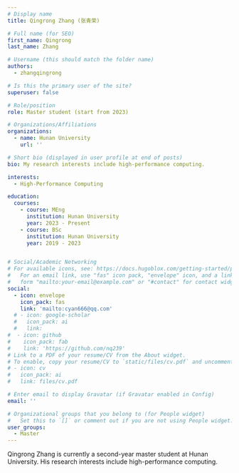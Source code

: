 ```yaml
---
# Display name
title: Qingrong Zhang (张青荣)

# Full name (for SEO)
first_name: Qingrong
last_name: Zhang

# Username (this should match the folder name)
authors:
  - zhangqingrong

# Is this the primary user of the site?
superuser: false

# Role/position
role: Master student (start from 2023)

# Organizations/Affiliations
organizations:
  - name: Hunan University
    url: ''

# Short bio (displayed in user profile at end of posts)
bio: My research interests include high-performance computing.

interests:
  - High-Performance Computing

education:
  courses:
    - course: MEng
      institution: Hunan University
      year: 2023 - Present
    - course: BSc
      institution: Hunan University
      year: 2019 - 2023


# Social/Academic Networking
# For available icons, see: https://docs.hugoblox.com/getting-started/page-builder/#icons
#   For an email link, use "fas" icon pack, "envelope" icon, and a link in the
#   form "mailto:your-email@example.com" or "#contact" for contact widget.
social:
  - icon: envelope
    icon_pack: fas
    link: 'mailto:cyan666@qq.com'
  # - icon: google-scholar
  #   icon_pack: ai
  #   link: 
#  - icon: github
#    icon_pack: fab
#    link: 'https://github.com/nq239'
# Link to a PDF of your resume/CV from the About widget.
# To enable, copy your resume/CV to `static/files/cv.pdf` and uncomment the lines below.
# - icon: cv
#   icon_pack: ai
#   link: files/cv.pdf

# Enter email to display Gravatar (if Gravatar enabled in Config)
email: ''

# Organizational groups that you belong to (for People widget)
#   Set this to `[]` or comment out if you are not using People widget.
user_groups:
  - Master
---
```


Qingrong Zhang is currently a second-year master student at Hunan University. His research interests include high-performance computing.
